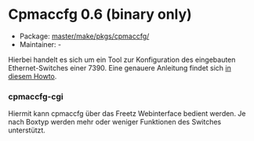 # Cpmaccfg 0.6 (binary only)
  - Package: [master/make/pkgs/cpmaccfg/](https://github.com/Freetz-NG/freetz-ng/tree/master/make/pkgs/cpmaccfg/)
  - Maintainer: -

Hierbei handelt es sich um ein Tool zur Konfiguration des eingebauten Ethernet-Switches einer 7390.
Eine genauere Anleitung findet sich [in diesem Howto](../wiki/50_Security/switch_config.html).

### cpmaccfg-cgi

Hiermit kann cpmaccfg über das Freetz Webinterface bedient werden. Je
nach Boxtyp werden mehr oder weniger Funktionen des Switches
unterstützt.

